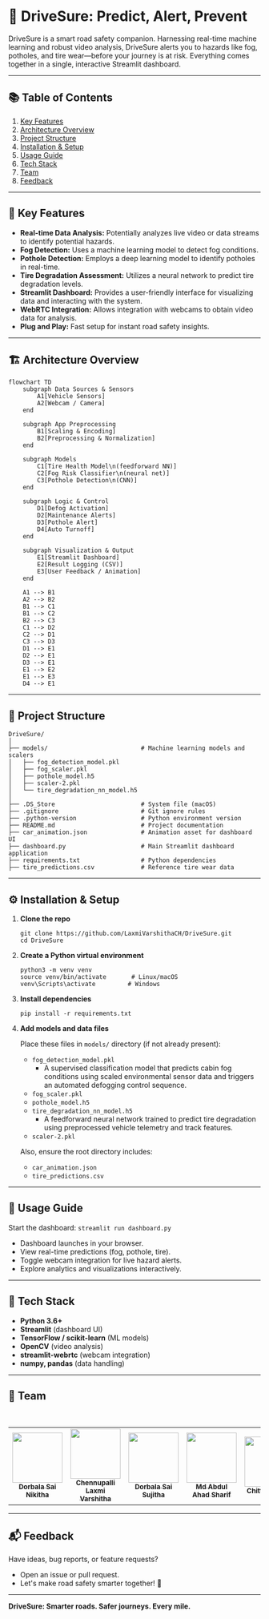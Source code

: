 # 🚗 DriveSure: Predict, Alert, Prevent

DriveSure is a smart road safety companion. Harnessing real-time machine learning and robust video analysis, DriveSure alerts you to hazards like fog, potholes, and tire wear—before your journey is at risk. Everything comes together in a single, interactive Streamlit dashboard.

---

## 📚 Table of Contents

1. [Key Features](#key-features)
2. [Architecture Overview](#architecture-overview)
3. [Project Structure](#project-structure)
4. [Installation & Setup](#installation--setup)
5. [Usage Guide](#usage-guide)
6. [Tech Stack](#tech-stack)
7. [Team](#team)
8. [Feedback](#feedback)

---

## 🚀 Key Features

- **Real-time Data Analysis:** Potentially analyzes live video or data streams to identify potential hazards.
- **Fog Detection:** Uses a machine learning model to detect fog conditions.
- **Pothole Detection:** Employs a deep learning model to identify potholes in real-time.
- **Tire Degradation Assessment:** Utilizes a neural network to predict tire degradation levels.
- **Streamlit Dashboard:** Provides a user-friendly interface for visualizing data and interacting with the system.
- **WebRTC Integration:** Allows integration with webcams to obtain video data for analysis.
- **Plug and Play:** Fast setup for instant road safety insights.

---

## 🏗️ Architecture Overview

```mermaid
flowchart TD
    subgraph Data Sources & Sensors
        A1[Vehicle Sensors]
        A2[Webcam / Camera]
    end

    subgraph App Preprocessing
        B1[Scaling & Encoding]
        B2[Preprocessing & Normalization]
    end

    subgraph Models
        C1[Tire Health Model\n(feedforward NN)]
        C2[Fog Risk Classifier\n(neural net)]
        C3[Pothole Detection\n(CNN)]
    end

    subgraph Logic & Control
        D1[Defog Activation]
        D2[Maintenance Alerts]
        D3[Pothole Alert]
        D4[Auto Turnoff]
    end

    subgraph Visualization & Output
        E1[Streamlit Dashboard]
        E2[Result Logging (CSV)]
        E3[User Feedback / Animation]
    end

    A1 --> B1
    A2 --> B2
    B1 --> C1
    B1 --> C2
    B2 --> C3
    C1 --> D2
    C2 --> D1
    C3 --> D3
    D1 --> E1
    D2 --> E1
    D3 --> E1
    E1 --> E2
    E1 --> E3
    D4 --> E1
```

---

## 📂 Project Structure

```text
DriveSure/
│
├── models/                          # Machine learning models and scalers
│   ├── fog_detection_model.pkl
│   ├── fog_scaler.pkl
│   ├── pothole_model.h5
│   ├── scaler-2.pkl
│   └── tire_degradation_nn_model.h5
│
├── .DS_Store                        # System file (macOS)
├── .gitignore                       # Git ignore rules
├── .python-version                  # Python environment version
├── README.md                        # Project documentation
├── car_animation.json               # Animation asset for dashboard UI
├── dashboard.py                     # Main Streamlit dashboard application
├── requirements.txt                 # Python dependencies
├── tire_predictions.csv             # Reference tire wear data
```

---

## ⚙️ Installation & Setup

1. **Clone the repo**  
    ```
    git clone https://github.com/LaxmiVarshithaCH/DriveSure.git
    cd DriveSure
    ```
2. **Create a Python virtual environment**  
    ```
    python3 -m venv venv
    source venv/bin/activate       # Linux/macOS
    venv\Scripts\activate         # Windows
    ```
3. **Install dependencies**  
    ```
    pip install -r requirements.txt
    ```
4. **Add models and data files**
   
   Place these files in `models/` directory (if not already present):
   - `fog_detection_model.pkl`
       - A supervised classification model that predicts cabin fog conditions using scaled environmental sensor data and triggers an automated defogging control sequence.
   - `fog_scaler.pkl`
   - `pothole_model.h5`
   - `tire_degradation_nn_model.h5`
       - A feedforward neural network trained to predict tire degradation using preprocessed vehicle telemetry and track features.
   - `scaler-2.pkl`
   
   Also, ensure the root directory includes:
   - `car_animation.json`
   - `tire_predictions.csv`

---

## 🚦 Usage Guide

Start the dashboard:
    ```
    streamlit run dashboard.py
    ```
- Dashboard launches in your browser.
- View real-time predictions (fog, pothole, tire).
- Toggle webcam integration for live hazard alerts.
- Explore analytics and visualizations interactively.

---

## 🧰 Tech Stack

- **Python 3.6+**
- **Streamlit** (dashboard UI)
- **TensorFlow / scikit-learn** (ML models)
- **OpenCV** (video analysis)
- **streamlit-webrtc** (webcam integration)
- **numpy, pandas** (data handling)

---

## 👥 Team

<table>
  <tr>
      <td align="center">
      <a href="https://github.com/32732Nikitha">
        <img src="https://avatars.githubusercontent.com/32732Nikitha" width="100px;" alt=""/>
        <br />
        <sub><b>Dorbala Sai Nikitha</b></sub>
      </a>
      <br />
    </td>
          <td align="center">
      <a href="https://github.com/LaxmiVarshithaCH">
        <img src="https://avatars.githubusercontent.com/LaxmiVarshithaCH" width="100px;" alt=""/>
        <br />
        <sub><b>Chennupalli Laxmi Varshitha</b></sub>
      </a>
      <br />
    </td>
    <td align="center">
      <a href="https://github.com/2300030861">
        <img src="https://avatars.githubusercontent.com/2300030861" width="100px;" alt=""/>
        <br />
        <sub><b>Dorbala Sai Sujitha</b></sub>
      </a>
      <br />
    </td>
      <td align="center">
      <a href="https://github.com/2300030144">
        <img src="https://avatars.githubusercontent.com/2300030144" width="100px;" alt=""/>
        <br />
        <sub><b>Md Abdul Ahad Sharif</b></sub>
      </a>
      <br />
    </td>
            <br />
    </td>
      <td align="center">
      <a href="https://github.com/2300030144">
        <img src="https://avatars.githubusercontent.com/Ahad720783" width="100px;" alt=""/>
        <br />
        <sub><b>Chittelu Nissy</b></sub>
      </a>
      <br />
    </td>
  </tr>
</table>

---

## 📬 Feedback

Have ideas, bug reports, or feature requests?  
- Open an issue or pull request.
- Let's make road safety smarter together! 🚦

---

**DriveSure: Smarter roads. Safer journeys. Every mile.**
